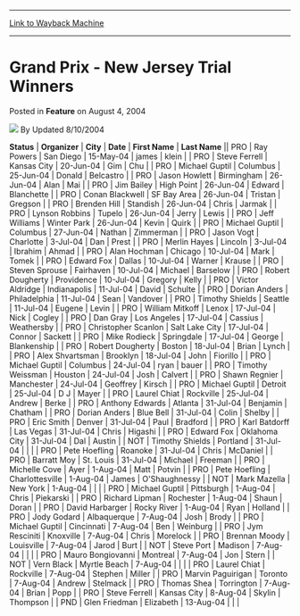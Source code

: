 
---
[Link to Wayback Machine](https://web.archive.org/web/20211021213603/https://magic.wizards.com/en/articles/archive/feature/grand-prix-new-jersey-trial-winners-2004-08-04)

[_metadata_:wayback_url]:- "https://magic.wizards.com/en/articles/archive/feature/grand-prix-new-jersey-trial-winners-2004-08-04"
[_metadata_:wayback_raw_url]:- "https://web.archive.org/web/20211021213603id_/https://magic.wizards.com/en/articles/archive/feature/grand-prix-new-jersey-trial-winners-2004-08-04"
[_metadata_:wayback_capture_timestamp]:- "2021-10-21 21:36:03+00:00"
[_metadata_:description]:- "StatusOrganizerCityDateFirst NameLast NamePRORay PowersSan Diego15-May-04jameskleinPROSteve FerrellKansas City20-Jun-04GimChuPROMichael GuptilColumbus25-Jun-04DonaldBelcastroPROJason HowlettBirmingham26-Jun-04AlanMaiPROJim BaileyHigh Point26-Jun-04EdwardBlanchettePROConan BlackwellSF Bay Area26-Jun-04TristanGregsonPROBrenden HillStandish26-Jun-04ChrisJarmakPROLynson"
[_metadata_:generator]:- "Drupal 7 (http://drupal.org)"
[_metadata_:publish_date]:- "2004-08-04"
---


Grand Prix - New Jersey Trial Winners
=====================================



 Posted in **Feature**
 on August 4, 2004 






![](https://media.magic.wizards.com/styles/auth_small/public/generic-avatar-150_418.png)
By Updated 8/10/2004













 **Status** | **Organizer** | **City** | **Date** | **First Name** | **Last Name** || PRO | Ray Powers | San Diego | 15-May-04 | james | klein |
| PRO | Steve Ferrell | Kansas City | 20-Jun-04 | Gim | Chu |
| PRO | Michael Guptil | Columbus | 25-Jun-04 | Donald | Belcastro |
| PRO | Jason Howlett | Birmingham | 26-Jun-04 | Alan | Mai |
| PRO | Jim Bailey | High Point | 26-Jun-04 | Edward | Blanchette |
| PRO | Conan Blackwell | SF Bay Area | 26-Jun-04 | Tristan | Gregson |
| PRO | Brenden Hill | Standish | 26-Jun-04 | Chris | Jarmak |
| PRO | Lynson Robbins | Tupelo | 26-Jun-04 | Jerry | Lewis |
| PRO | Jeff Williams | Winter Park | 26-Jun-04 | Kevin | Quirk |
| PRO | Michael Guptil | Columbus | 27-Jun-04 | Nathan | Zimmerman |
| PRO | Jason Vogt | Charlotte | 3-Jul-04 | Dan | Prest |
| PRO | Merlin Hayes | Lincoln | 3-Jul-04 | Ibrahim | Ahmad |
| PRO | Alan Hochman | Chicago | 10-Jul-04 | Mark | Tomek |
| PRO | Edward Fox | Dallas | 10-Jul-04 | Warner | Krause |
| PRO | Steven Sprouse | Fairhaven | 10-Jul-04 | Michael | Barselow |
| PRO | Robert Dougherty | Providence | 10-Jul-04 | Gregory | Kelly |
| PRO | Victor Aldridge | Indianapolis | 11-Jul-04 | David | Schulte |
| PRO | Dorian Anders | Philadelphia | 11-Jul-04 | Sean | Vandover |
| PRO | Timothy Shields | Seattle | 11-Jul-04 | Eugene | Levin |
| PRO | William Mitkoff | Lenox | 17-Jul-04 | Nick | Cogley |
| PRO | Dan Gray | Los Angeles | 17-Jul-04 | Cassius | Weathersby |
| PRO | Christopher Scanlon | Salt Lake City | 17-Jul-04 | Connor | Sackett |
| PRO | Mike Rodieck | Springdale | 17-Jul-04 | George | Blankenship |
| PRO | Robert Dougherty | Boston | 18-Jul-04 | Brian | Lynch |
| PRO | Alex Shvartsman | Brooklyn | 18-Jul-04 | John | Fiorillo |
| PRO | Michael Guptil | Columbus | 24-Jul-04 | ryan | bauer |
| PRO | Timothy Weissman | Houston | 24-Jul-04 | Josh | Calvert |
| PRO | Shawn Regnier | Manchester | 24-Jul-04 | Geoffrey | Kirsch |
| PRO | Michael Guptil | Detroit | 25-Jul-04 | D J | Mayer |
| PRO | Laurel Chiat | Rockville | 25-Jul-04 | Andrew | Berke |
| PRO | Anthony Edwards | Atlanta | 31-Jul-04 | Benjamin | Chatham |
| PRO | Dorian Anders | Blue Bell | 31-Jul-04 | Colin | Shelby |
| PRO | Eric Smith | Denver | 31-Jul-04 | Paul | Bradford |
| PRO | Karl Batdorff | Las Vegas | 31-Jul-04 | Chris | Higashi |
| PRO | Edward Fox | Oklahoma City | 31-Jul-04 | Dal | Austin |
| NOT | Timothy Shields | Portland | 31-Jul-04 |  |  |
| PRO | Pete Hoefling | Roanoke | 31-Jul-04 | Chris | McDaniel |
| PRO | Barratt Moy | St. Louis | 31-Jul-04 | Michael | Freeman |
| PRO | Michelle Cove | Ayer | 1-Aug-04 | Matt | Potvin |
| PRO | Pete Hoefling | Charlottesville | 1-Aug-04 | James | O'Shaughnessy  |
| NOT | Mark Mazella | New York | 1-Aug-04 |  |  |
| PRO | Michael Guptil | Pittsburgh | 1-Aug-04 | Chris | Piekarski |
| PRO | Richard Lipman | Rochester | 1-Aug-04 | Shaun | Doran |
| PRO | David Harbarger | Rocky River | 1-Aug-04 | Ryan | Holland |
| PRO | Jody Godard | Albaquerque | 7-Aug-04 | Josh | Brody |
| PRO | Michael Guptil | Cincinnati | 7-Aug-04 | Ben | Weinburg |
| PRO | Jym Resciniti | Knoxville | 7-Aug-04 | Chris | Morelock |
| PRO | Brennan Moody | Louisville | 7-Aug-04 | Jarod | Burt |
| NOT | Steve Port | Madison | 7-Aug-04 |  |  |
| PRO | Mauro Bongiovanni | Montreal | 7-Aug-04 | Jon | Stern |
| NOT | Vern Black | Myrtle Beach | 7-Aug-04 |  |  |
| PRO | Laurel Chiat | Rockville | 7-Aug-04 | Stephen | Miller |
| PRO | Marvin Paguirigan | Toronto | 7-Aug-04 | Andrew | Stelmack |
| PRO | Thomas Shea | Torrington | 7-Aug-04 | Brian | Popp |
| PRO | Steve Ferrell | Kansas City | 8-Aug-04 | Skylin | Thompson |
| PND | Glen Friedman | Elizabeth | 13-Aug-04 |  |  |







